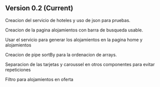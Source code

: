 ## Version 0.2 (Current)
Creacion del servicio de hoteles y uso de json para pruebas.

Creacion de la pagina alojamientos con barra de busqueda usable.

Usar el servicio para generar los alojamientos en la pagina home y alojamientos

Creacion de pipe sortBy para la ordenacion de arrays.

Separacion de las tarjetas y caroussel en otros componentes para evitar repeticiones

Filtro para alojamientos en oferta

